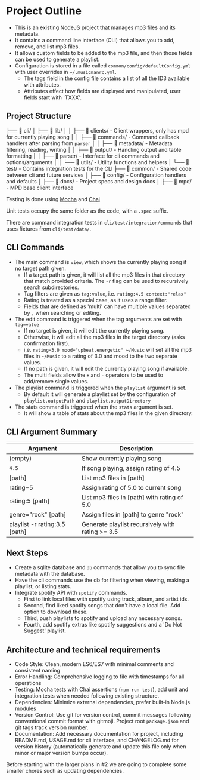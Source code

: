 # Project Outline

- This is an existing NodeJS project that manages mp3 files and its metadata.
- It contains a command line interface (CLI) that allows you to add, remove, and list mp3 files.
- It allows custom fields to be added to the mp3 file, and then those fields can be used to generate a playlist.
- Configuration is stored in a file called `common/config/defaultConfig.yml` with user overrides in `~/.musicmanrc.yml`.
  - The tags field in the config file contains a list of all the ID3 available with attributes.
  - Attributes effect how fields are displayed and manipulated, user fields start with 'TXXX'.

## Project Structure

├──  cli/
│   ├──  lib/
│   │   ├──  clients/              - Client wrappers, only has mpd for currently playing song
│   │   ├──  commands/             - Command callback handlers after parsing from `parser`
│   │   ├──  metadata/             - Metadata filtering, reading, writing
│   │   ├──  output/               - Handling output and table formatting
│   │   ├──  parser/               - Interface for cli commands and options/arguments
│   │   └──  utils/                - Utility functions and helpers
│   └──  test/                     - Contains integration tests for the CLI
├──  common/                       - Shared code between cli and future services
│   ├──  config/                   - Configuration handlers and defaults
│   ├──  docs/                     - Project specs and design docs
│   ├──  mpd/                      - MPD base client interface

Testing is done using [Mocha](https://mochajs.org/) and [Chai](https://www.chaijs.com/)

Unit tests occupy the same folder as the code, with a `.spec` suffix.

There are command integration tests in `cli/test/integration/commands` that uses fixtures from
`cli/test/data/`.

## CLI Commands

- The main command is `view`, which shows the currently playing song if no target path given.
  - If a target path is given, it will list all the mp3 files in that directory that match provided
    criteria. The `-r` flag can be used to recursively search subdirectories.
  - Tag filters are given as `tag:value`, i.e. `rating:4.5 context:"relax"`
  - Rating is treated as a special case, as it uses a range filter.
  - Fields that are defined as 'multi' can have multiple values separated by `,` when searching or editing.
- The edit command is triggered when the tag arguments are set with `tag=value`
  - If no target is given, it will edit the currently playing song.
  - Otherwise, it will edit all the mp3 files in the target directory (asks confirmation first).
  - i.e. `rating=3.0 mood="upbeat,energetic" ~/Music` will set all the mp3 files in `~/Music` to a
    rating of 3.0 and mood to the two separate values.
  - If no path is given, it will edit the currently playing song if available.
  - The multi fields allow the `+` and `-` operators to be used to add/remove single values.
- The playlist command is triggered when the `playlist` argument is set.
  - By default it will generate a playlist set by the configuration of `playlist.outputPath` and
      `playlist.outputDirectory`
- The stats command is triggered when the `stats` argument is set.
  - It will show a table of stats about the mp3 files in the given directory.

## CLI Argument Summary

| Argument               | Description                                 |
| --------               | -----------                                 |
| (empty)                | Show currently playing song                 |
| `4.5`                  | If song playing, assign rating of 4.5       |
| [path]                 | List mp3 files in [path]                    |
| rating=5               | Assign rating of 5.0 to current song        |
| rating:5 [path]        | List mp3 files in [path] with rating of 5.0 |
| genre="rock" [path]    | Assign files in [path] to genre "rock"      |
| playlist -r rating:3.5 [path] | Generate playlist recursively with rating >= 3.5 |

## Next Steps
- Create a sqlite database and `db` commands that allow you to sync file metadata with the database.
- Have the cli commands use the db for filtering when viewing, making a playlist, or listing stats.
- Integrate spotify API with `spotify` commands.
  - First to link local files with spotify using track, album, and artist ids.
  - Second, find liked spotify songs that don't have a local file. Add option to download these.
  - Third, push playlists to spotify and upload any necessary songs.
  - Fourth, add spotify extras like spotify suggestions and a 'Do Not Suggest' playlist.

## Architecture and technical requirements
- Code Style: Clean, modern ES6/ES7 with minimal comments and consistent naming
- Error Handling: Comprehensive logging to file with timestamps for all operations
- Testing: Mocha tests with Chai assertions (`npm run test`), add unit and integration tests when
  needed following existing structure.
- Dependencies: Minimize external dependencies, prefer built-in Node.js modules
- Version Control: Use git for version control, commit messages following conventional commit format
  with gitmoji.  Project root `package.json` and git tags track version number.
- Documentation: Add necessary documentation for project, including README.md, USAGE.md for cli
  interface, and CHANGELOG.md for version history (automatically generate and update this file
  only when minor or major version bumps occur).

Before starting with the larger plans in #2 we are going to complete some smaller chores such as
updating dependencies.
